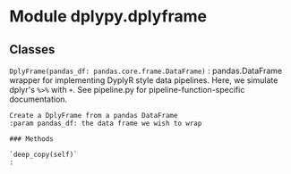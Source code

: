 Module dplypy.dplyframe
=======================

Classes
-------

`DplyFrame(pandas_df: pandas.core.frame.DataFrame)`
:   pandas.DataFrame wrapper for implementing DyplyR style data pipelines.
    Here, we simulate dplyr's `%>%` with `+`.
    See pipeline.py for pipeline-function-specific documentation.
    
    Create a DplyFrame from a pandas DataFrame
    :param pandas_df: the data frame we wish to wrap

    ### Methods

    `deep_copy(self)`
    :